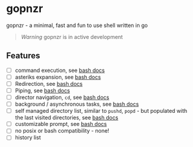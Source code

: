 # gopnzr

gopnzr - a minimal, fast and fun to use shell written in go

> _Warning_
> gopnzr is in active development

## Features

- [ ] command execution, see [bash docs](https://www.gnu.org/software/bash/manual/bash.html#Command-Search-and-Execution)
- [ ] asteriks expansion, see [bash docs](https://www.gnu.org/software/bash/manual/bash.html#Filename-Expansion)
- [ ] Redirection, see [bash docs](https://www.gnu.org/software/bash/manual/bash.html#Redirections)
- [ ] Piping, see [bash docs](https://www.gnu.org/software/bash/manual/bash.html#Pipelines)
- [ ] director navigation, `cd`, see [bash docs](https://www.gnu.org/software/bash/manual/html_node/Bourne-Shell-Builtins.html#index-cd)
- [ ] background / asynchronous tasks, see [bash docs](https://www.gnu.org/software/bash/manual/bash.html#Lists)
- [ ] self managed directory list, similar to `pushd`, `popd` - but populated with the last visited directories, see [bash docs](https://www.gnu.org/software/bash/manual/bash.html#The-Directory-Stack)
- [ ] customizable prompt, see [bash docs](https://www.gnu.org/software/bash/manual/bash.html#Controlling-the-Prompt)
- [ ] no posix or bash compatibility - none!
- [ ] history list
